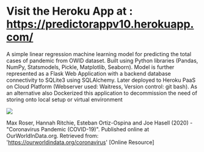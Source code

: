 # Visit the Heroku App at : https://predictorappv10.herokuapp.com/
A simple linear regression machine learning model for predicting the total cases of pandemic from OWID dataset. Built using Python libraries (Pandas, NumPy, Statsmodels, Pickle, Matplotlib, Seaborn). Model is further represented as a Flask Web Application with a backend database connectivity to SQLite3 using SQLAlchemy. Later deployed to Heroku PaaS on Cloud Platform (Webserver used: Waitress, Version control: git bash). As an alternative also Dockerized this application to decommission the need of storing onto local setup or virtual environment

![](https://github.com/ranjiGT/regorapp/blob/master/GPP.png)

Max Roser, Hannah Ritchie, Esteban Ortiz-Ospina and Joe Hasell (2020) - "Coronavirus Pandemic (COVID-19)". Published online at OurWorldInData.org. Retrieved from: 'https://ourworldindata.org/coronavirus' [Online Resource]

